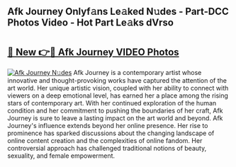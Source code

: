 ## Afk Journey Onlyf𝚊ns Le𝚊ked N𝚞des - Part-DCC Photos Video - Hot Part Le𝚊ks dVrso

# <h2><a href="http://ab102.deff.icu/?id=Afk+Journey">🔗 New 👉🔴 Afk Journey VIDEO Photos</a></h2>

[![Afk Journey N𝚞des](https://i.imgur.com/rIISA9y.gif)](http://ab102.deff.icu/?id=Afk+Journey)
Afk Journey is a contemporary artist whose innovative and thought-provoking works have captured the attention of the art world. Her unique artistic vision, coupled with her ability to connect with viewers on a deep emotional level, has earned her a place among the rising stars of contemporary art. With her continued exploration of the human condition and her commitment to pushing the boundaries of her craft, Afk Journey is sure to leave a lasting impact on the art world and beyond. Afk Journey's influence extends beyond her online presence. Her rise to prominence has sparked discussions about the changing landscape of online content creation and the complexities of online fandom. Her controversial approach has challenged traditional notions of beauty, sexuality, and female empowerment.
